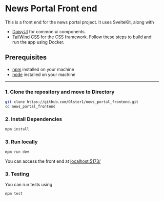 # News Portal Front end

This is a front end for the news portal project. It uses SvelteKit, along with 
- [DaisyUI](https://daisyui.com/) for common ui components.
- [TailWind CSS](https://tailwindcss.com/) for the CSS framework.
Follow these steps to build and run the app using Docker.

## Prerequisites

- [npm](https://docs.npmjs.com/downloading-and-installing-node-js-and-npm) installed on your machine
- [node](https://nodejs.org/en) installed on your machine

---

### 1. Clone the repository and move to Directory

```bash
git clone https://github.com/Olster1/news_portal_frontend.git
cd news_portal_frontend
```

### 2. Install Dependencies

```bash
npm install
```

### 3. Run locally

```bash
npm run dev
```

You can access the front end at [localhost:5173/](http://localhost:5173)

### 3. Testing

You can run tests using 
```bash
npm test
```
